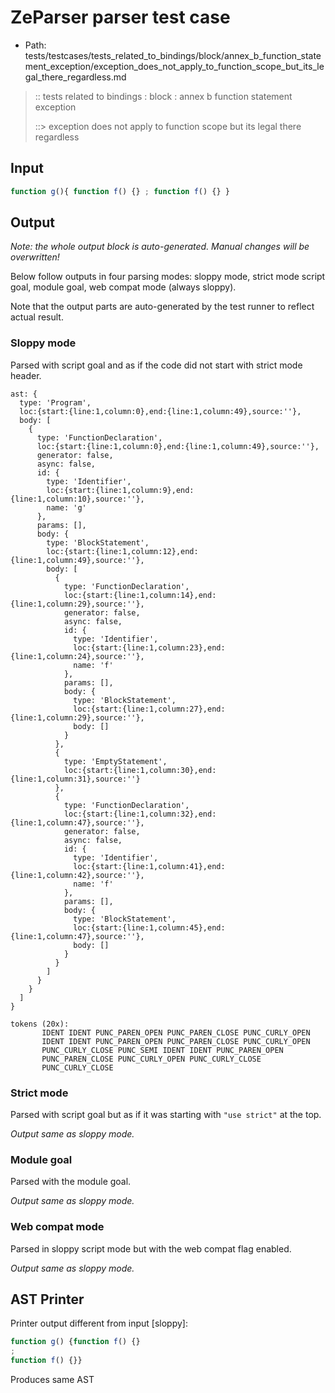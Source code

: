 # ZeParser parser test case

- Path: tests/testcases/tests_related_to_bindings/block/annex_b_function_statement_exception/exception_does_not_apply_to_function_scope_but_its_legal_there_regardless.md

> :: tests related to bindings : block : annex b function statement exception
>
> ::> exception does not apply to function scope but its legal there regardless

## Input

`````js
function g(){ function f() {} ; function f() {} }
`````

## Output

_Note: the whole output block is auto-generated. Manual changes will be overwritten!_

Below follow outputs in four parsing modes: sloppy mode, strict mode script goal, module goal, web compat mode (always sloppy).

Note that the output parts are auto-generated by the test runner to reflect actual result.

### Sloppy mode

Parsed with script goal and as if the code did not start with strict mode header.

`````
ast: {
  type: 'Program',
  loc:{start:{line:1,column:0},end:{line:1,column:49},source:''},
  body: [
    {
      type: 'FunctionDeclaration',
      loc:{start:{line:1,column:0},end:{line:1,column:49},source:''},
      generator: false,
      async: false,
      id: {
        type: 'Identifier',
        loc:{start:{line:1,column:9},end:{line:1,column:10},source:''},
        name: 'g'
      },
      params: [],
      body: {
        type: 'BlockStatement',
        loc:{start:{line:1,column:12},end:{line:1,column:49},source:''},
        body: [
          {
            type: 'FunctionDeclaration',
            loc:{start:{line:1,column:14},end:{line:1,column:29},source:''},
            generator: false,
            async: false,
            id: {
              type: 'Identifier',
              loc:{start:{line:1,column:23},end:{line:1,column:24},source:''},
              name: 'f'
            },
            params: [],
            body: {
              type: 'BlockStatement',
              loc:{start:{line:1,column:27},end:{line:1,column:29},source:''},
              body: []
            }
          },
          {
            type: 'EmptyStatement',
            loc:{start:{line:1,column:30},end:{line:1,column:31},source:''}
          },
          {
            type: 'FunctionDeclaration',
            loc:{start:{line:1,column:32},end:{line:1,column:47},source:''},
            generator: false,
            async: false,
            id: {
              type: 'Identifier',
              loc:{start:{line:1,column:41},end:{line:1,column:42},source:''},
              name: 'f'
            },
            params: [],
            body: {
              type: 'BlockStatement',
              loc:{start:{line:1,column:45},end:{line:1,column:47},source:''},
              body: []
            }
          }
        ]
      }
    }
  ]
}

tokens (20x):
       IDENT IDENT PUNC_PAREN_OPEN PUNC_PAREN_CLOSE PUNC_CURLY_OPEN
       IDENT IDENT PUNC_PAREN_OPEN PUNC_PAREN_CLOSE PUNC_CURLY_OPEN
       PUNC_CURLY_CLOSE PUNC_SEMI IDENT IDENT PUNC_PAREN_OPEN
       PUNC_PAREN_CLOSE PUNC_CURLY_OPEN PUNC_CURLY_CLOSE
       PUNC_CURLY_CLOSE
`````

### Strict mode

Parsed with script goal but as if it was starting with `"use strict"` at the top.

_Output same as sloppy mode._

### Module goal

Parsed with the module goal.

_Output same as sloppy mode._

### Web compat mode

Parsed in sloppy script mode but with the web compat flag enabled.

_Output same as sloppy mode._

## AST Printer

Printer output different from input [sloppy]:

````js
function g() {function f() {}
;
function f() {}}
````

Produces same AST
